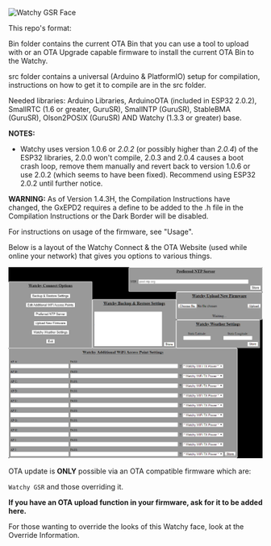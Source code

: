 ![Watchy GSR Face](https://github.com/GuruSR/Watchy_GSR/blob/main/Images/Watchy_GSR.gif)

This repo's format:

Bin folder contains the current OTA Bin that you can use a tool to upload with or an OTA Upgrade capable firmware to install the current OTA Bin to the Watchy.

src folder contains a universal (Arduino & PlatformIO) setup for compilation, instructions on how to get it to compile are in the src folder.

Needed libraries:  Arduino Libraries, ArduinoOTA (included in ESP32 2.0.2), SmallRTC (1.6 or greater, GuruSR), SmallNTP (GuruSR), StableBMA (GuruSR), Olson2POSIX (GuruSR) AND Watchy (1.3.3 or greater) base.

**NOTES:**
- Watchy uses version 1.0.6 or *2.0.2* (or possibly higher than *2.0.4*) of the ESP32 libraries, 2.0.0 won't compile, 2.0.3 and 2.0.4 causes a boot crash loop, remove them manually and revert back to version 1.0.6 or use 2.0.2 (which seems to have been fixed).  Recommend using ESP32 2.0.2 until further notice.

**WARNING:**
As of Version 1.4.3H, the Compilation Instructions have changed, the GxEPD2 requires a define to be added to the .h file in the Compilation Instructions or the Dark Border will be disabled.

For instructions on usage of the firmware, see "Usage".

Below is a layout of the Watchy Connect & the OTA Website (used while online your network) that gives you options to various things.


![OTA Website](https://github.com/GuruSR/Watchy_GSR/blob/main/Images/Server-Help.png)

OTA update is **ONLY** possible via an OTA compatible firmware which are:

`Watchy GSR` and those overriding it.

**If you have an OTA upload function in your firmware, ask for it to be added here.**

For those wanting to override the looks of this Watchy face, look at the Override Information.
